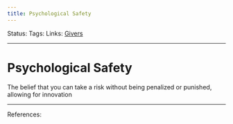 ```yaml
---
title: Psychological Safety
---
```

Status:
Tags:
Links: [Givers](out/givers.md)
___
# Psychological Safety
The belief that you can take a risk without being penalized or punished, allowing for innovation
___
References: